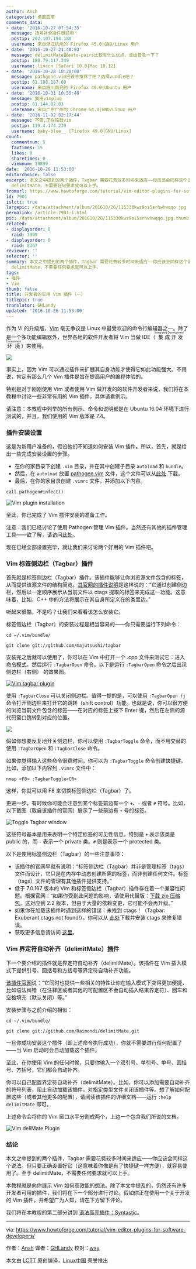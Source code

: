 ```yaml
---
author: Ansh
categories: 桌面应用
comments_data:
- date: '2016-10-27 07:54:35'
  message: 括号补全插件很好用！
  postip: 202.107.194.180
  username: 来自浙江杭州的 Firefox 45.0|GNU/Linux 用户
- date: '2016-10-27 21:40:03'
  message: delimitMate跟auto-pairs比较有什么优点，谁给普及一下？
  postip: 180.79.117.249
  username: linccn [Safari 10.0|Mac 10.12]
- date: '2016-10-28 10:28:00'
  message: pathgone.vim应该不推荐了吧？选择vundle吧？
  postip: 61.188.187.60
  username: 来自四川南充的 Firefox 49.0|Ubuntu 用户
- date: '2016-10-31 10:55:40'
  message: 我用vimplug
  postip: 61.144.82.83
  username: 来自广东广州的 Chrome 54.0|GNU/Linux 用户
- date: '2016-11-02 02:17:44'
  message: 不错,正在捣鼓vim
  postip: 119.4.174.239
  username: baby-blue__ [Firefox 49.0|GNU/Linux]
count:
  commentnum: 5
  favtimes: 15
  likes: 0
  sharetimes: 0
  viewnum: 19899
date: '2016-10-26 11:53:00'
editorchoice: false
excerpt: 本文之中提到的两个插件，Tagbar 需要花费较多时间来适应——你应该会同样这个说法。但只要正确设置好它（这意味着你像是有了快捷键一样方便），就容易使用了。至于
  delimitMate，不需要任何要求就可以上手。
fromurl: https://www.howtoforge.com/tutorial/vim-editor-plugins-for-software-developers/
id: 7901
islctt: true
largepic: /data/attachment/album/201610/26/115338kwz9oi5srhwhwqqo.jpg
permalink: /article-7901-1.html
pic: /data/attachment/album/201610/26/115338kwz9oi5srhwhwqqo.jpg.thumb.jpg
related:
- displayorder: 0
  raid: 7909
- displayorder: 0
  raid: 8367
reviewer: ''
selector: ''
summary: 本文之中提到的两个插件，Tagbar 需要花费较多时间来适应——你应该会同样这个说法。但只要正确设置好它（这意味着你像是有了快捷键一样方便），就容易使用了。至于
  delimitMate，不需要任何要求就可以上手。
tags:
- 插件
- Vim
thumb: false
title: 开发者的实用 Vim 插件（一）
titlepic: true
translator: GHLandy
updated: '2016-10-26 11:53:00'
---
```


作为 Vi 的升级版，[Vim](http://www.vim.org/) 毫无争议是 Linux 中最受欢迎的命令行编辑器之一。除了是一个多功能编辑器外，世界各地的软件开发者将 Vim 当做 IDE（<ruby> 集成开发环境 <rp>  （ </rp> <rt>  Integrated Development Environment </rt> <rp>  ） </rp></ruby>）来使用。


![](/data/attachment/album/201610/26/115338kwz9oi5srhwhwqqo.jpg)


事实上，因为 Vim 可以通过插件来扩展其自身功能才使得它如此功能强大。不用说，肯定有那么几个 Vim 插件是旨在提高用户的编程体验的。


特别是对于刚刚使用 Vim 或者使用 Vim 做开发的的软件开发者来说，我们将在本教程中讨论一些非常有用的 Vim 插件，具体请看例示。


请注意：本教程中列举的所有例示、命令和说明都是在 Ubuntu 16.04 环境下进行测试的，并且，我们使用的 Vim 版本是 7.4。


### 插件安装设置


这是为新用户准备的，假设他们不知道如何安装 Vim 插件。所以，首先，就是给出一些完成安装设置的步骤。


* 在你的家目录下创建 `.vim` 目录，并在其中创建子目录 `autoload` 和 `bundle`。
* 然后，在 `autoload` 放置 [pathogen.vim](http://www.vim.org/scripts/script.php?script_id=2332) 文件，这个文件可以从[此处](https://raw.githubusercontent.com/tpope/vim-pathogen/master/autoload/pathogen.vim) 下载。
* 最后，在你的家目录创建 `.vimrc` 文件，并添加以下内容。



```
call pathogen#infect() 

```

![Vim plugin installation](/data/attachment/album/201610/26/115348w626oy43h640z3cv.png)


至此，你已完成了 Vim 插件安装的准备工作。


注意：我们已经讨论了使用 Pathogen 管理 Vim 插件。当然还有其他的插件管理工具——欲了解，请访问[此处](http://vi.stackexchange.com/questions/388/what-is-the-difference-between-the-vim-plugin-managers)。


现在已经全部设置完毕，就让我们来讨论两个好用的 Vim 插件吧。


### Vim 标签侧边栏（Tagbar）插件


首先就是标签侧边栏（Tagbar）插件。该插件能够让你浏览源文件包含的标签，从而提供该源文件的结构简览。[其官网的插件说明](http://majutsushi.github.io/tagbar/)是这样说的：“它通过创建侧边栏，然后以一定顺序展示从当前文件以 ctags 提取的标签来完成这一功能。这意味着，比如，C++ 中的方法将展示在其自身所定义在的类里边。”


听起来很酷，不是吗？让我们来看看该怎么安装它。


标签侧边栏（Tagbar）的安装过程是相当容易的——你只需要运行下列命令：



```
cd ~/.vim/bundle/

git clone git://github.com/majutsushi/tagbar

```

安装完之后就可以使用了，你可以在 Vim 中打开一个 .cpp 文件来测试它：进入[命令模式](http://www.tldp.org/LDP/intro-linux/html/sect_06_02.html)，然后运行 `:TagbarOpen` 命令。以下是运行 `:TagbarOpen` 命令之后出现侧边栏（右侧） 的效果图。


[![Vim tagbar plugin](/data/attachment/album/201610/26/115349xkys5v2qmsmccqrx.png)](https://www.howtoforge.com/images/vim-editor-plugins-for-software-developers/big/vimplugins-tagbar-example.png)


使用 `:TagbarClose` 可以关闭侧边栏。值得一提的是，可以使用 `:TagbarOpen fj` 命令打开侧边栏来打开它的跳转（shift control）功能。也就是说，你可以很方便的浏览当前文件包含的标签——在对应的标签上按下 Enter 键，然后在左侧的源代码窗口跳转到对应的位置。


![](/data/attachment/album/201610/26/115351yr7x0uh1x10dlbab.png)


假如你想要反复地开关侧边栏，你可以使用 `:TagbarToggle` 命令，而不用交替的使用 `:TagbarOpen` 和 `:TagbarClose` 命令。


如果你觉得输入这些命令很费时间，你可以为 `:TagbarToggle` 命令创建快捷键。比如，添加以下内容到 `.vimrc` 文件中：



```
nmap <F8> :TagbarToggle<CR>

```

这样，你就可以用 F8 来切换标签侧边栏（Tagbar）了。


更进一步，有时候你可能会注意到某个标签前边有一个 `+`、`-` 或者 `#` 符号。比如，以下截图（取自该插件的官网）展示了一些前边有 `+` 号的标签。


![Toggle Tagbar window](/data/attachment/album/201610/26/115353t8x54siys8a84wyq.png)


这些符号基本是用来表明一个特定标签的可见性信息。特别是 `+` 表示该类是 public 的，而 `-` 表示一个 private 类。`#` 则是表示一个 protected 类。


以下是使用标签侧边栏（Tagbar）的一些注意事项：


* 该插件的官网早就有说明：“标签侧边栏（Tagbar）并非是管理标签（tags）文件而设计，它只是在内存中动态创建所需的标签，而非创建任何文件。标签（tags）文件的管理有其他插件提供支持。”
* 低于 7.0.167 版本的 Vim 和标签侧边栏（Tagbar）插件存在着一个兼容性问题。根据官网：“如果你受到此问题的影响，请使用代替版：[下载 zip 压缩包](https://github.com/majutsushi/tagbar/zipball/70fix)。这对应到 2.2 版本，但由于大量的依赖变更，它可能不会再升级。”
* 如果你在加载该插件时遇到这样的错误：未找到 ctags！（Tagbar: Exuberant ctags not found!）。你可以从 [此处](http://ctags.sourceforge.net/)下载并安装 ctags 来修复错误。
* 获取更多信息请访问 [这里](https://github.com/majutsushi/tagbar)。


### Vim 界定符自动补齐（delimitMate）插件


下一个要介绍的插件就是界定符自动补齐（delimitMate）。该插件在 Vim 插入模式下提供引号、圆括号和方括号等界定符自动补齐功能。


[该插件官网](https://github.com/Raimondi/delimitMate)说：“它同时也提供一些相关的特性让你在输入模式下变得更加便捷，比如语法纠错（在注释区或者其他的可配置区不会自动插入结束界定符）、回车和空格填充（默认关闭）等。”


安装步骤与之前介绍的相似：



```
cd ~/.vim/bundle/

git clone git://github.com/Raimondi/delimitMate.git

```

一旦你成功安装这个插件（即上述命令执行成功），你就不需要进行任何配置了——当 Vim 启动时会自动加载这个插件。


至此，在你使用 Vim 的任何时候，只要你输入一个双引号、单引号、单号、圆括号、方括号，它们都会自动补齐。 


你可以自己配置界定符自动补齐（delimitMate）。比如，你可以添加需要自动补齐的符号列表，阻止自动加载该插件，对指定类型文件关闭该插件等。想了解如何配置这些（或者其他更多的配置），请阅读该插件的详细文档——运行 `:help delimitMate` 即可。


上述命令会将你的 Vim 窗口水平分割成两个，上边一个包含我们所说的文档。


![Vim deliMate Plugin](/data/attachment/album/201610/26/115354ctzt2onint75jti3.png)


### 结论


本文之中提到的两个插件，Tagbar 需要花费较多时间来适应——你应该会同样这个说法。但只要正确设置好它（这意味着你像是有了快捷键一样方便），就容易使用了。至于 delimitMate，不需要任何要求就可以上手。


本教程就是向你展示 Vim 如何高效能的想法。除了本文中提及的，仍然还有许多开发者可用的插件，我们将在下一个部分进行讨论。假如你正在使用一个关于开发的 Vim 插件，并希望广为人知，请在下方留下评论。


我们将在本教程的第二部分讲到 [语法高亮插件：Syntastic](https://www.howtoforge.com/tutorial/vim-editor-plugins-for-software-developers-2-syntastic/)。




---


via: <https://www.howtoforge.com/tutorial/vim-editor-plugins-for-software-developers/>


作者：[Ansh](https://www.howtoforge.com/tutorial/vim-editor-plugins-for-software-developers/) 译者：[GHLandy](https://github.com/GHLandy) 校对：[wxy](https://github.com/wxy)


本文由 [LCTT](https://github.com/LCTT/TranslateProject) 原创编译，[Linux中国](https://linux.cn/) 荣誉推出